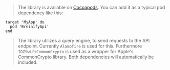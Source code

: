 <blockquote class="lang-specific ios">
<p>The library is available on <a target="_blank" href="https://cocoapods.org/pods/BreinifyApi">Cocoapods</a>.
You can add it as a typical pod dependency like this:</p>
</blockquote>

>
```ios
target 'MyApp' do
  pod 'BreinifyApi'
end
```

<blockquote class="lang-specific ios">
<p>The library utilizes a query engine, to send requests to the API endpoint. Currently <code class="prettyprint">Alamofire</code>
is used for this. Furthermore <code class="prettyprint">IDZSwiftCommonCrypto</code> is used as a wrapper for Apple's CommonCrypto library.
Both dependencies will automatically be included.
</blockquote>
